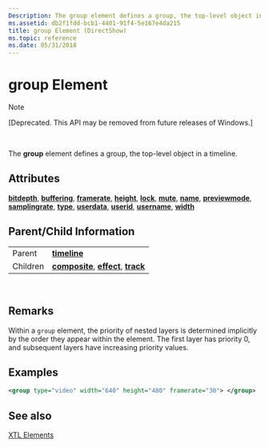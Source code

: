 ```yaml
---
Description: The group element defines a group, the top-level object in a timeline.
ms.assetid: db2f1fdd-bcb1-4401-91f4-5e167e4da215
title: group Element (DirectShow)
ms.topic: reference
ms.date: 05/31/2018
---
```


# group Element

> [!Note]  
> \[Deprecated. This API may be removed from future releases of Windows.\]

 

The **group** element defines a group, the top-level object in a timeline.

## Attributes

[**bitdepth**](bitdepth-attribute.md), [**buffering**](buffering-attribute.md), [**framerate**](framerate-attribute.md), [**height**](height-attribute.md), [**lock**](lock-attribute.md), [**mute**](mute-attribute.md), [**name**](name-attribute.md), [**previewmode**](previewmode-attribute.md), [**samplingrate**](samplingrate-attribute.md), [**type**](type-attribute.md), [**userdata**](userdata-attribute.md), [**userid**](userid-attribute.md), [**username**](username-attribute.md), [**width**](width-attribute.md)

## Parent/Child Information



|          |                                                                                                          |
|----------|----------------------------------------------------------------------------------------------------------|
| Parent   | [**timeline**](timeline-element.md)                                                                     |
| Children | [**composite**](composite-element.md), [**effect**](effect-element.md), [**track**](track-element.md) |



 

## Remarks

Within a `group` element, the priority of nested layers is determined implicitly by the order they appear within the element. The first layer has priority 0, and subsequent layers have increasing priority values.

## Examples


```XML
<group type="video" width="640" height="480" framerate="30"> </group>
```



## See also

<dl> <dt>

[XTL Elements](xtl-elements.md)
</dt> </dl>

 

 



